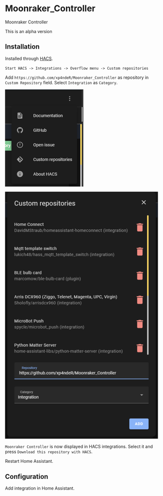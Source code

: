 # Moonraker_Controller
Moonraker Controller

This is an alpha version

## Installation

Installed through [HACS](https://hacs.xyz/).

`Start HACS -> Integrations -> Overflow menu -> Custom repositories`

Add `https://github.com/xp4ndeR/Moonraker_Controller` as repository in `Custom Repository` field.
Select `Integration` as `Category`.

![Step 01](img/HACS_01.png)


![Step 02](img/HACS_02.png)

`Moonraker Controller` is now displayed in HACS integrations. Select it and press `Download this repository with HACS`.

Restart Home Assistant.

## Configuration

Add integration in Home Assistant.
